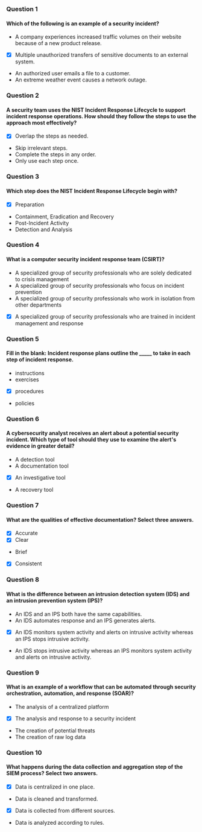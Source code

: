 ### Question 1
#### Which of the following is an example of a security incident?

* A company experiences increased traffic volumes on their website because of a new product release.
* [x] Multiple unauthorized transfers of sensitive documents to an external system.
* An authorized user emails a file to a customer.
* An extreme weather event causes a network outage.

### Question 2
#### A security team uses the NIST Incident Response Lifecycle to support incident response operations. How should they follow the steps to use the approach most effectively?

* [x] Overlap the steps as needed.
* Skip irrelevant steps.
* Complete the steps in any order.
* Only use each step once.

### Question 3
#### Which step does the NIST Incident Response Lifecycle begin with?

* [x] Preparation
* Containment, Eradication and Recovery
* Post-Incident Activity
* Detection and Analysis

### Question 4
#### What is a computer security incident response team (CSIRT)?

* A specialized group of security professionals who are solely dedicated to crisis management
* A specialized group of security professionals who focus on incident prevention
* A specialized group of security professionals who work in isolation from other departments
* [x] A specialized group of security professionals who are trained in incident management and response

### Question 5
#### Fill in the blank: Incident response plans outline the _____ to take in each step of incident response.

* instructions
* exercises
* [x] procedures
* policies

### Question 6
#### A cybersecurity analyst receives an alert about a potential security incident. Which type of tool should they use to examine the alert's evidence in greater detail?

* A detection tool
* A documentation tool
* [x] An investigative tool
* A recovery tool

### Question 7
#### What are the qualities of effective documentation? Select three answers.

* [x] Accurate
* [x] Clear
* Brief
* [x] Consistent

### Question 8
#### What is the difference between an intrusion detection system (IDS) and an intrusion prevention system (IPS)?

* An IDS and an IPS both have the same capabilities.
* An IDS automates response and an IPS generates alerts.
* [x] An IDS monitors system activity and alerts on intrusive activity whereas an IPS stops intrusive activity.
* An IDS stops intrusive activity whereas an IPS monitors system activity and alerts on intrusive activity.

### Question 9
#### What is an example of a workflow that can be automated through security orchestration, automation, and response (SOAR)?

* The analysis of a centralized platform
* [x] The analysis and response to a security incident
* The creation of potential threats
* The creation of raw log data

### Question 10
#### What happens during the data collection and aggregation step of the SIEM process? Select two answers.

* [x] Data is centralized in one place.
* Data is cleaned and transformed.
* [x] Data is collected from different sources.
* Data is analyzed according to rules.